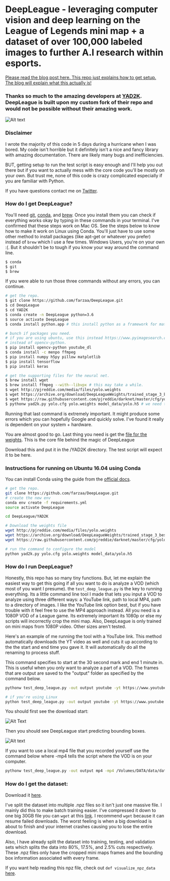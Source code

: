 # DeepLeague - leveraging computer vision and deep learning on the League of Legends mini map + a dataset of over 100,000 labeled images to further A.I research within esports.

[Please read the blog post here. This repo just explains how to get setup. The blog will explain what this actually is!](https://medium.com/p/d275fd17c4e0/)

### Thanks so much to the amazing developers at [YAD2K](https://github.com/allanzelener/YAD2K). DeepLeague is built upon my custom fork of their repo and would not be possible without their amazing work.

![Alt text](https://media.giphy.com/media/3ohc0PVVsgt578uBkA/giphy.gif)
### Disclaimer
I wrote the majority of this code in 5 days during a hurricane when I was bored. My code isn't horrible but it definitely isn't a nice and fancy library with amazing documentation. There are likely many bugs and inefficiencies.

BUT, getting setup to run the test script is easy enough and I'll help you out there but if you want to actually mess with the core code you'll be mostly on your own. But trust me, none of this code is crazy complicated especially if you are familiar with Python.

If you have questions contact me on [Twitter](https://twitter.com/FarzaTV).

### How do I get DeepLeague?

You'll need [git](https://git-scm.com/book/en/v2/Getting-Started-Installing-Git), [conda](https://conda.io/docs/user-guide/install/index.html), and [brew](https://brew.sh/). Once you install them you can check if everything works okay by typing in these commands in your terminal. I've confirmed that these steps work on Mac OS. See the steps below to know how to make it work on Linux using Conda. You'll just have to use some other method to install packages (like apt-get or whatever you prefer) instead of ```brew``` which I use a few times. Windows Users, you're on your own :(. But it shouldn't be to tough if you know your way around the command line.

```sh
$ conda
$ git
$ brew
```

If you were able to run those three commands without any errors, you can continue.
```sh
# get the repo.
$ git clone https://github.com/farzaa/DeepLeague.git
$ cd DeepLeague
$ cd YAD2K
$ conda create -n DeepLeague python=3.6
$ source activate DeepLeague
$ conda install python.app # this install python as a framework for mat plot lib.

# bunch if packages you need.
# if you are using ubuntu, use this instead https://www.pyimagesearch.com/2016/10/24/ubuntu-16-04-how-to-install-opencv/
# instead of opencv-python.
$ pip install opencv-python youtube_dl
$ conda install -c menpo ffmpeg
$ pip install numpy h5py pillow matplotlib
$ pip install tensorflow
$ pip install keras

# get the supporting files for the neural net.
$ brew install wget
$ brew install ffmpeg --with--libvpx # this may take a while.
$ wget http://pjreddie.com/media/files/yolo.weights
$ wget https://archive.org/download/DeepLeagueWeights/trained_stage_3_best.h5
$ wget https://raw.githubusercontent.com/pjreddie/darknet/master/cfg/yolo.cfg
$ pythonw yad2k.py yolo.cfg yolo.weights model_data/yolo.h5 # we need to use pythonw when calling DeepLeague!
```
Running that last command is extremely important. It might produce some errors which you can hopefully Google and quickly solve. I've found it really is dependent on your system + hardware.

You are almost good to go. Last thing you need is get the [file for the weights](https://drive.google.com/open?id=1-r_4Ex3OC-MTcTwNE7xJkdpiSz_3rb8A). This is the core file behind the magic of DeepLeague

Download this and put it in the /YAD2K directory. The test script will expect it to be here.

### Instructions for running on Ubuntu 16.04 using Conda

You can install Conda using the guide from  the [official docs](https://conda.io/docs/user-guide/install/linux.html).

```sh
# get the repo.
git clone https://github.com/farzaa/DeepLeague.git
# create the new env
conda env create -f requirements.yml
source activate DeepLeague

cd DeepLeague/YAD2K

# Download the weights file
wget http://pjreddie.com/media/files/yolo.weights
wget https://archive.org/download/DeepLeagueWeights/trained_stage_3_best.h5
wget https://raw.githubusercontent.com/pjreddie/darknet/master/cfg/yolo.cfg

# run the command to configure the model
python yad2k.py yolo.cfg yolo.weights model_data/yolo.h5
```

### How do I run DeepLeague?
Honestly, this repo has so many tiny functions. But, let me explain the easiest way to get this going if all you want to do is analyze a VOD (which most of you want I presume). the ```test_deep_league.py``` is the key to running everything. Its a little command line tool I made that lets you input a VOD to analyze using three different ways: a YouTube link, path to local MP4, path to a directory of images. I like the YouTube link option best, but if you have trouble with it feel free to use the MP4 approach instead. All you need is a 1080P VOD of a League game. Its extremely important its 1080p or else my scripts will incorrectly crop the mini map. Also, DeepLeague is only trained on mini maps from 1080P video. Other sizes aren't tested.

Here's an example of me running the tool with a YouTube link. This method automatically downloads the YT video as well and cuts it up according to the the start and end time you gave it. It will automatically do all the renaming to process stuff.

This command specifies to start at the 30 second mark and end 1 minute in. This is useful when you only want to analyze a part of a VOD. The frames that are output are saved to the "output" folder as specified by the command below.

```sh
pythonw test_deep_league.py -out output youtube -yt https://www.youtube.com/watch?v=vPwZW1FvtWA -yt_path /output -start 0:00:30 -end 0:01:00

# if you're using Linux
python test_deep_league.py -out output youtube -yt https://www.youtube.com/watch?v=vPwZW1FvtWA -yt_path /output -start 0:00:30 -end 0:01:00
```

You should first see the download start:

![Alt Text](https://media.giphy.com/media/l49JQHcc04ZyYX3t6/giphy.gif)

Then you should see DeepLeague start predicting bounding boxes.

![Alt text](https://media.giphy.com/media/3oFzlYZnMiO1wSsc0g/giphy.gif)

If you want to use a local mp4 file that you recorded yourself use the command below where -mp4 tells the script where the VOD is on your computer.

```sh
pythonw test_deep_league.py -out output mp4 -mp4 /Volumes/DATA/data/data/C9_CLG_G_2_MARCH_12_2017/vod.mp4
```

### How do I get the dataset:
Download it [here](https://archive.org/details/DeepLeague100K).

I've split the dataset into multiple .npz files so it isn't just one massive file. I mainly did this to make batch training easier. I've compressed it down to one big 30GB file you can ```wget``` at this [link](https://archive.org/compress/DeepLeague100K). I recommend ```wget``` because it can resume failed downloads. The worst feeling is when a big download is about to finish and your internet crashes causing you to lose the entire download.

Also, I have already split the dataset into training, testing, and validation sets which splits the data into 80%, 17.5%, and 2.5% cuts respectively. These .npz files only have the cropped mini maps frames and the bounding box information associated with every frame.

If you want help reading this npz file, check out ```def visualize_npz_data``` [here](https://github.com/farzaa/DeepLeague/blob/master/vis_data.py).
